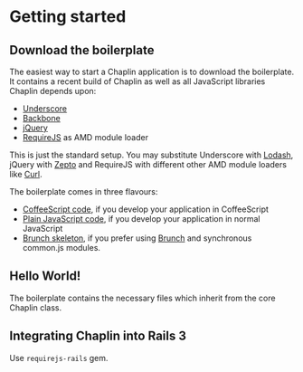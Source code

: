 # Getting started

## Download the boilerplate

The easiest way to start a Chaplin application is to download the boilerplate. It contains a recent build of Chaplin as well as all JavaScript libraries Chaplin depends upon:

* [Underscore](http://underscorejs.org/)
* [Backbone](http://backbonejs.org/)
* [jQuery](http://jquery.com/)
* [RequireJS](http://requirejs.org/) as AMD module loader

This is just the standard setup. You may substitute Underscore with [Lodash](http://lodash.com/docs), jQuery with [Zepto](http://zeptojs.com/) and RequireJS with different other AMD module loaders like [Curl](https://github.com/cujojs/curl).

The boilerplate comes in three flavours:

* [CoffeeScript code](https://github.com/chaplinjs/chaplin-boilerplate), if you develop your application in CoffeeScript
* [Plain JavaScript code](https://github.com/chaplinjs/chaplin-boilerplate-plain), if you develop your application in normal JavaScript
* [Brunch skeleton](https://github.com/paulmillr/brunch-with-chaplin), if you prefer using [Brunch](http://brunch.io) and synchronous common.js modules.

## Hello World!

The boilerplate contains the necessary files which inherit from the core Chaplin class.

## Integrating Chaplin into Rails 3

Use `requirejs-rails` gem.
